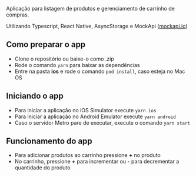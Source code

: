 Aplicação para listagem de produtos e gerenciamento de carrinho de compras.

Utilizando Typescript, React Native, AsyncStorage e MockApi (<a href="https://www.mockapi.io/">mockapi.io</a>)

## Como preparar o app

+ Clone o repositório ou baixe-o como .zip
+ Rode o comando `yarn` para baixar as dependências
+ Entre na pasta **ios** e rode o comando `pod install`, caso esteja no Mac OS

## Iniciando o app

+ Para iniciar a aplicação no iOS Simulator execute `yarn ios`
+ Para iniciar a aplicação no Android Emulator execute `yarn android`
+ Caso o servidor Metro pare de executar, execute o comando `yarn start`

## Funcionamento do app

+ Para adicionar produtos ao carrinho pressione **+** no produto
+ No carrinho, pressione **+** para incrementar ou **-** para decrementar a quantidade do produto
